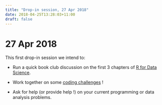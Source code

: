 ```yaml
---
title: "Drop-in session, 27 Apr 2018"
date: 2018-04-25T13:28:03+11:00
draft: false
---
```



# 27 Apr 2018

This first drop-in session we intend to:

* Run a quick book club discussion on the first 3 chapters of [R for Data Science](http://r4ds.had.co.nz/).

* Work together on some [coding challenges](../20180427_challenges) !

* Ask for help (or provide help !) on your current programming or data analysis problems.
